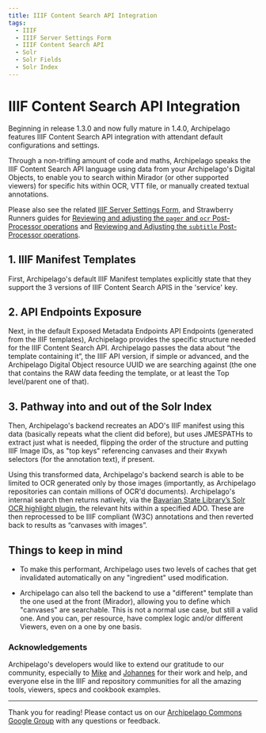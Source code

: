 ```yaml
---
title: IIIF Content Search API Integration
tags:
  - IIIF
  - IIIF Server Settings Form
  - IIIF Content Search API
  - Solr
  - Solr Fields
  - Solr Index
---
```


# IIIF Content Search API Integration

Beginning in release 1.3.0 and now fully mature in 1.4.0, Archipelago features IIIF Content Search API integration with attendant default configurations and settings.

Through a non-trifling amount of code and maths, Archipelago speaks the IIIF Content Search API language using data from your Archipelago's Digital Objects, to enable you to search within Mirador (or other supported viewers) for specific hits within OCR, VTT file, or manually created textual annotations. 

Please also see the related [IIIF Server Settings Form](iiif_server_settings.md), and Strawberry Runners guides for [Reviewing and adjusting the `pager` and `ocr` Post-Processor operations](strawberryrunners_pager_ocr.md) and [Reviewing and Adjusting the `subtitle` Post-Processor operations](strawberryrunners_subtitle.md).

## 1. IIIF Manifest Templates

First, Archipelago's default IIIF Manifest templates explicitly state that they support the 3 versions of IIIF Content Search APIS in the 'service' key.

## 2. API Endpoints Exposure

Next, in the default Exposed Metadata Endpoints API Endpoints (generated from the IIIF templates), Archipelago provides the specific structure needed for the IIIF Content Search API. Archipelago passes the data about “the template containing it”, the IIIF API version, if simple or advanced, and the Archipelago Digital Object resource UUID we are searching against (the one that contains the RAW data feeding the template, or at least the Top level/parent one of that).

## 3. Pathway into and out of the Solr Index

Then, Archipelago's backend recreates an ADO's IIIF manifest using this data (basically repeats what the client did before), but uses JMESPATHs to extract just what is needed, flipping the order of the structure and putting IIIF Image IDs, as "top keys" referencing canvases and their #xywh selectors (for the annotation text), if present.

Using this transformed data, Archipelago's backend search is able to be limited to OCR generated only by those images (importantly, as Archipelago repositories can contain millions of OCR'd documents). Archipelago's internal search then returns natively, via the [Bavarian State Library’s Solr OCR highlight plugin](https://github.com/dbmdz/solr-ocrhighlighting/), the relevant hits within a specified ADO. These are then reprocessed to be IIIF compliant (W3C) annotations and then reverted back to results as “canvases with images”.

## Things to keep in mind

- To make this performant, Archipelago uses two levels of caches that get invalidated automatically on any "ingredient" used modification.

- Archipelago can also tell the backend to use a "different" template than the one used at the front (Mirador), allowing you to define which "canvases" are searchable. This is not a normal use case, but still a valid one. And you can, per resource, have complex logic and/or different Viewers, even on a one by one basis.

### Acknowledgements

Archipelago's developers would like to extend our gratitude to our community, especially to [Mike](https://github.com/digitaldogsbody) and [Johannes](https://github.com/jbaiter) for their work and help, and everyone else in the IIIF and repository communities for all the amazing tools, viewers, specs and cookbook examples.

___

Thank you for reading! Please contact us on our [Archipelago Commons Google Group](https://groups.google.com/forum/#!forum/archipelago-commons) with any questions or feedback.

